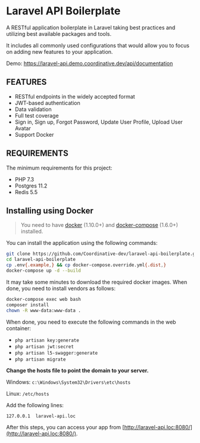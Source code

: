 Laravel API Boilerplate
================================

A RESTful application boilerplate in Laravel taking best practices and utilizing best available packages and tools.

It includes all commonly used configurations that would allow you to focus on adding new features to your application.

Demo: https://laravel-api.demo.coordinative.dev/api/documentation

FEATURES
------------
- RESTful endpoints in the widely accepted format
- JWT-based authentication
- Data validation
- Full test coverage
- Sign in, Sign up, Forgot Password, Update User Profile, Upload User Avatar
- Support Docker

REQUIREMENTS
------------

The minimum requirements for this project:

- PHP 7.3
- Postgres 11.2
- Redis 5.5

Installing using Docker
-----------------------

> You need to have [docker](http://www.docker.com) (1.10.0+) and
[docker-compose](https://docs.docker.com/compose/install/) (1.6.0+) installed.

You can install the application using the following commands:

```bash
git clone https://github.com/Coordinative-dev/laravel-api-boilerplate.git
cd laravel-api-boilerplate
cp .env{.example,} && cp docker-compose.override.yml{.dist,}
docker-compose up -d --build
```

It may take some minutes to download the required docker images. When
done, you need to install vendors as follows:

```sh
docker-compose exec web bash
composer install
chown -R www-data:www-data .
```

When done, you need to execute the following commands in the web container:
- `php artisan key:generate`
- `php artisan jwt:secret`
- `php artisan l5-swagger:generate`
- `php artisan migrate`

**Change the hosts file to point the domain to your server.**

Windows: `c:\Windows\System32\Drivers\etc\hosts`

Linux: `/etc/hosts`

Add the following lines:

```
127.0.0.1  laravel-api.loc
```

After this steps, you can access your app from [http://laravel-api.loc:8080/](http://laravel-api.loc:8080/).
